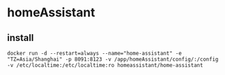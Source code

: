 # homeAssistant
## install 
`docker run -d --restart=always --name="home-assistant" -e "TZ=Asia/Shanghai" -p 8091:8123 -v /app/homeAssistant/config/:/config -v /etc/localtime:/etc/localtime:ro homeassistant/home-assistant`
